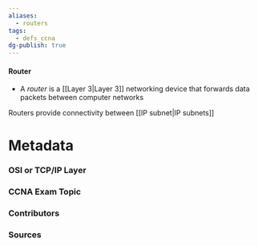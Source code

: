 ```yaml
---
aliases:
  - routers
tags:
  - defs_ccna
dg-publish: true
---
```

#### Router
- A *router* is a [[Layer 3|Layer 3]] networking device that forwards data packets between computer networks

Routers provide connectivity between [[IP subnet|IP subnets]]

# Metadata
### OSI or TCP/IP Layer

### CCNA Exam Topic

### Contributors

### Sources
